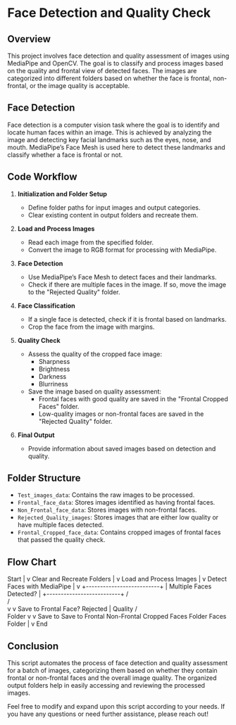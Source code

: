 # Face Detection and Quality Check

## Overview

This project involves face detection and quality assessment of images using MediaPipe and OpenCV. The goal is to classify and process images based on the quality and frontal view of detected faces. The images are categorized into different folders based on whether the face is frontal, non-frontal, or the image quality is acceptable.

## Face Detection

Face detection is a computer vision task where the goal is to identify and locate human faces within an image. This is achieved by analyzing the image and detecting key facial landmarks such as the eyes, nose, and mouth. MediaPipe’s Face Mesh is used here to detect these landmarks and classify whether a face is frontal or not.

## Code Workflow

1. **Initialization and Folder Setup**
   - Define folder paths for input images and output categories.
   - Clear existing content in output folders and recreate them.

2. **Load and Process Images**
   - Read each image from the specified folder.
   - Convert the image to RGB format for processing with MediaPipe.

3. **Face Detection**
   - Use MediaPipe’s Face Mesh to detect faces and their landmarks.
   - Check if there are multiple faces in the image. If so, move the image to the "Rejected Quality" folder.

4. **Face Classification**
   - If a single face is detected, check if it is frontal based on landmarks.
   - Crop the face from the image with margins.

5. **Quality Check**
   - Assess the quality of the cropped face image:
     - Sharpness
     - Brightness
     - Darkness
     - Blurriness
   - Save the image based on quality assessment:
     - Frontal faces with good quality are saved in the "Frontal Cropped Faces" folder.
     - Low-quality images or non-frontal faces are saved in the "Rejected Quality" folder.

6. **Final Output**
   - Provide information about saved images based on detection and quality.

## Folder Structure

- `Test_images_data`: Contains the raw images to be processed.
- `Frontal_face_data`: Stores images identified as having frontal faces.
- `Non_Frontal_face_data`: Stores images with non-frontal faces.
- `Rejected_Quality_images`: Stores images that are either low quality or have multiple faces detected.
- `Frontal_Cropped_face_data`: Contains cropped images of frontal faces that passed the quality check.

## Flow Chart

Start
  |
  v
Clear and Recreate Folders
  |
  v
Load and Process Images
  |
  v
Detect Faces with MediaPipe
  |
  v
+--------------------------+
| Multiple Faces Detected? |
+--------------------------+
    /          \
   /            \
  v              v
Save to         Frontal Face?
Rejected           |
Quality            /    \
Folder         v       v
                Save to  Save to
                Frontal  Non-Frontal
                Cropped  Faces Folder
                Faces
                Folder
  |
  v
End



## Conclusion

This script automates the process of face detection and quality assessment for a batch of images, categorizing them based on whether they contain frontal or non-frontal faces and the overall image quality. The organized output folders help in easily accessing and reviewing the processed images.

Feel free to modify and expand upon this script according to your needs. If you have any questions or need further assistance, please reach out!
